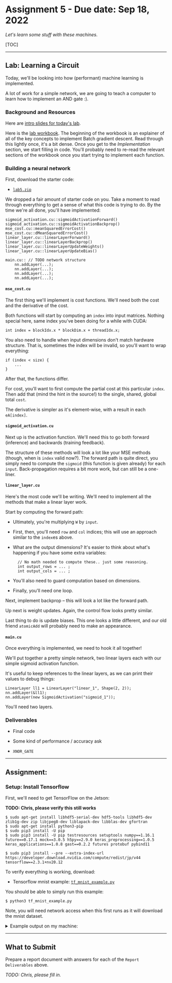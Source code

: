 <h1>Assignment 5 - Due date: Sep 18, 2022</h1>

<!-- n.b. Grades Due Sep 21 -->

_Let's learn some stuff with these machines._

[TOC]

---

## Lab: Learning a Circuit

Today, we'll be looking into how (performant) machine learning is implemented.

A lot of work for a simple network, we are going to teach a computer to learn how to implement an AND gate :).


### Background and Resources

Here are [intro slides for today's lab][slides].

Here is the [lab workbook][workbook].
The beginning of the workbook is an explainer of all of the key concepts to implement Batch gradient descent.
Read through this lightly once, it's a bit dense.
Once you get to the _Implementation_ section, we start filling in code.
You'll probably need to re-read the relevant sections of the workbook once you start trying to implement each function.



### Building a neural network

First, download the starter code:

 - [`lab5.zip`](lab5.zip)

We dropped a fair amount of starter code on you.
Take a moment to read through everything to get a sense of what this code is trying to do.
By the time we're all done, you'll have implemented:

    sigmoid_activation.cu::sigmoidActivationForward()
    sigmoid_activation.cu::sigmoidActivationBackprop()
    mse_cost.cu::meanSquaredErrorCost()
    mse_cost.cu::dMeanSquaredErrorCost()
    linear_layer.cu::linearLayerForward()
    linear_layer.cu::linearLayerBackprop()
    linear_layer.cu::linearLayerUpdateWeights()
    linear_layer.cu::linearLayerUpdateBias()

    main.cu:: // TODO network structure
        nn.addLayer(...);
        nn.addLayer(...);
        nn.addLayer(...);
        nn.addLayer(...);


#### `mse_cost.cu`

The first thing we'll implement is cost functions.
We'll need both the cost and the derivative of the cost.

Both functions will start by computing an `index` into input matrices.
Nothing special here, same index you've been doing for a while with CUDA:

    int index = blockIdx.x * blockDim.x + threadIdx.x;

You also need to handle when input dimensions don't match hardware structure.
That is, sometimes the index will be invalid, so you'll want to wrap everything:

    if (index < size) {
        ...
    }

After that, the functions differ.

For cost, you'll want to first compute the partial cost at this particular `index`.
Then add that (mind the hint in the source!) to the single, shared, global total `cost`.

The derivative is simpler as it's element-wise, with a result in each `eA[index]`.

<!-- solution

__global__ void meanSquaredErrorCost(float* predictions, float* target, const int size, float* cost)
{
	int index = blockIdx.x * blockDim.x + threadIdx.x;

	if (index < size) 
	{
		float partial_cost = powf((predictions[index] - target[index]), 2.0f);
		atomicAdd(cost, partial_cost/size);
	}
}

__global__ void dMeanSquaredErrorCost(float* predictions, float* target, float* eA, const int size)
{
	int index = blockIdx.x * blockDim.x + threadIdx.x;

	if (index < size) 
	{
		eA[index] = 2.0f * (predictions[index] - target[index]);
	}
}

-->


#### `sigmoid_activation.cu`

Next up is the activation function.
We'll need this to go both forward (inference) and backwards (training feedback).

The structure of these methods will look a lot like your MSE methods (though, when is `index` valid now?).
The forward path is quite direct, you simply need to compute the `sigmoid` (this function is given already) for each `input`.
Back-propagation requires a bit more work, but can still be a one-liner.

<!-- solution

__global__ void sigmoidActivationForward(float* input, float* output, const int input_rows, const int input_cols)
{
	int index = blockIdx.x * blockDim.x + threadIdx.x;

	if (index < input_rows * input_cols)
	{
		output[index] = sigmoid(input[index]);
	}
}

__global__ void sigmoidActivationBackprop(float* input, float* errorFromLayerBelow, float* errorToLayerAbove, const int input_rows, const int input_cols)
{
	int index = blockIdx.x * blockDim.x + threadIdx.x;

	if (index < input_rows * input_cols)
	{
		errorToLayerAbove[index] = errorFromLayerBelow[index] * sigmoid(input[index]) * (1.0f - sigmoid(input[index]));
	}
}

-->


#### `linear_layer.cu`

Here's the most code we'll be writing.
We'll need to implement all the methods that make a linear layer work.

Start by computing the forward path:

- Ultimately, you're multiplying `W` by `input`.
- First, then, you'll need `row` and `col` indices; this will use an approach similar to the `index`es above.
- What are the output dimensions? It's easier to think about what's happening if you have some extra variables:

        // No math needed to compute these.. just some reasoning.
        int output_rows = ... ;
        int output_cols = ... ;

- You'll also need to guard computation based on dimensions.
- Finally, you'll need one loop.

<!-- solution

__global__ void linearLayerForward(float *W, float* input, float* output, float* b,
									const int W_rows, const int W_cols,
									const int input_rows, const int input_cols) 
{
	int row = blockIdx.y * blockDim.y + threadIdx.y;
	int col = blockIdx.x * blockDim.x + threadIdx.x;

	//Get dimension of the output 
	int output_rows = W_rows;
	int output_cols = input_cols;

	float output_value = 0.0f;

	if (col < output_cols && row < output_rows)
	{
		for (int i = 0; i < W_cols; i++)
		{
			output_value += W[row * W_cols + i] * input[i * input_cols + col];
	    }

		output[row * output_cols + col] = output_value + b[row];
	}
}

-->

Next, implement backprop – this will look a lot like the forward path.

<!--

__global__ void linearLayerBackprop(float *W, float* eB, float* eA,
									const int W_rows, const int W_cols,
									const int eB_rows, const int eB_cols) 
{
	int row = blockIdx.y * blockDim.y + threadIdx.y;
	int col = blockIdx.x * blockDim.x + threadIdx.x;

	//outputet dimension of the output. W is treated as transposed
	int eA_rows = W_cols;
	int eA_cols = eB_cols;

	float eA_value = 0.0f;

	if (row < eA_rows && col < eA_cols)
	{
		for (int i = 0; i < W_rows; i++)
		{
			eA_value += W[i * W_cols + row] * eB[i * eB_cols + col];
	    }
		eA[row * eA_cols + col] = eA_value;
	}
}

-->

Up next is weight updates. Again, the control flow looks pretty similar.

<!--

__global__ void linearLayerUpdateWeights(float *eB, float* input, float* W,
									const int eB_rows, const int eB_cols,
									const int input_rows, const int input_cols, float learning_rate)
{
	int row = blockIdx.y * blockDim.y + threadIdx.y;
	int col = blockIdx.x * blockDim.x + threadIdx.x;

	//outputet dimension of the output. input is treated as transposed
	int W_rows = eB_rows;
	int W_cols = input_rows;


	float dW_value = 0.0f;

	if (row < W_rows && col < W_cols)
	{
		for (int i = 0; i < eB_cols; i++)
		{
			dW_value += eB[row * eB_cols + i] * input[col * input_cols + i];
	    }
		W[row * W_cols + col] = W[row * W_cols + col] - learning_rate * (dW_value / input_rows);
	}
}

-->

Last thing to do is update biases.
This one looks a little different, and our old friend `atomicAdd` will probably need to make an appearance.

<!--

__global__ void linearLayerUpdateBias(float *eB, float* b,
									const int eB_rows, const int eB_cols,
									const int b_rows, float learning_rate)
{
	int index = blockIdx.x * blockDim.x + threadIdx.x;

	if (index < eB_rows * eB_cols)
	{
		int col = index % eB_cols;
		int row = index / eB_cols;
		atomicAdd(&b[row], -learning_rate * (eB[row * eB_cols + col] / eB_cols));
	}
}

-->

#### `main.cu`

Once everything is implemented, we need to hook it all together!

We'll put together a pretty simple network, two linear layers each with our simple sigmoid activation function.

It's useful to keep references to the linear layers, as we can print their values to debug things:

    LinearLayer ll1 = LinearLayer("linear_1", Shape(2, 2));
    nn.addLayer(&ll1);
    nn.addLayer(new SigmoidActivation("sigmoid_1"));

You'll need two layers.

<!-- solution

    //TODO: build your network structure
	LinearLayer ll1 = LinearLayer("linear_1", Shape(2, 2));
	nn.addLayer(&ll1);
	nn.addLayer(new SigmoidActivation("sigmoid_1"));
	LinearLayer ll2 = LinearLayer("linear_2", Shape(2, 1));
	nn.addLayer(&ll2);
	nn.addLayer(new SigmoidActivation("sigmoid_2"));

-->


### Deliverables

 - Final code

 - Some kind of performance / accuracy ask

 - `XNOR_GATE`

---


## Assignment:

### Setup: Install Tensorflow

First, we'll need to get TensorFlow on the Jetson:

**TODO: Chris, please verify this still works**

    $ sudo apt-get install libhdf5-serial-dev hdf5-tools libhdf5-dev zlib1g-dev zip libjpeg8-dev liblapack-dev libblas-dev gfortran
    $ sudo apt-get install python3-pip
    $ sudo pip3 install -U pip
    $ sudo pip3 install -U pip testresources setuptools numpy==1.16.1 future==0.17.1 mock==3.0.5 h5py==2.9.0 keras_preprocessing==1.0.5 keras_applications==1.0.8 gast==0.2.2 futures protobuf pybind11

    $ sudo pip3 install --pre --extra-index-url https://developer.download.nvidia.com/compute/redist/jp/v44 tensorflow==2.3.1+nv20.12

To verify everything is working, download:

 - Tensorflow mnist example: [`tf_mnist_example.py`](tf_mnist_example.py)

You should be able to simply run this example:

    $ python3 tf_mnist_example.py

Note, you will need network access when this first runs as it will download the mnist dataset.

<details markdown="1">
<summary>Example output on my machine:</summary>

    Downloading data from https://storage.googleapis.com/tensorflow/tf-keras-datasets/mnist.npz
    11490434/11490434 [==============================] - 1s 0us/step
    2022-08-12 16:06:49.795378: I tensorflow/core/platform/cpu_feature_guard.cc:193] This TensorFlow binary is optimized with oneAPI Deep Neural Network Library (oneDNN) to use the following CPU instructions in performance-critical operations:  AVX2 FMA
    To enable them in other operations, rebuild TensorFlow with the appropriate compiler flags.
    predictions:
     [[-0.03353167 -0.5992441   0.2775088   0.14995925  0.17868416  0.01251442
       0.4154998   0.60322917 -0.10094208  0.58693767]]
    loss:
     2.4931512
    Epoch 1/5
    1875/1875 [==============================] - 2s 1ms/step - loss: 0.2945 - accuracy: 0.9155
    Epoch 2/5
    1875/1875 [==============================] - 2s 994us/step - loss: 0.1467 - accuracy: 0.9561
    Epoch 3/5
    1875/1875 [==============================] - 2s 1ms/step - loss: 0.1081 - accuracy: 0.9675
    Epoch 4/5
    1875/1875 [==============================] - 2s 1ms/step - loss: 0.0891 - accuracy: 0.9728
    Epoch 5/5
    1875/1875 [==============================] - 2s 1ms/step - loss: 0.0748 - accuracy: 0.9766
    evaluation:
    
    313/313 - 0s - loss: 0.0766 - accuracy: 0.9772 - 329ms/epoch - 1ms/step
    probabilities:
     tf.Tensor(
    [[6.53528831e-09 2.37911912e-08 4.16913781e-06 1.98437585e-04
      7.76625916e-11 7.91134312e-07 3.66218117e-14 9.99787271e-01
      7.81279994e-07 8.51235291e-06]
     [3.38839108e-08 8.20917267e-05 9.99850750e-01 6.63965839e-05
      3.00753109e-15 2.05818758e-08 8.88171758e-09 1.48753731e-13
      7.58559167e-07 5.27852256e-15]
     [3.27495087e-07 9.98672843e-01 4.06497478e-04 4.13860362e-05
      7.93615618e-05 2.90710591e-06 1.48753126e-04 4.13178146e-04
      2.34751133e-04 1.46073873e-07]
     [9.99955297e-01 1.89552551e-09 6.28136468e-06 6.67276296e-08
      2.16106105e-06 1.12490295e-06 2.45637898e-06 1.76818630e-05
      3.60193830e-08 1.50214664e-05]
     [3.01178479e-05 2.94772473e-08 1.41985929e-05 1.06495186e-07
      9.93193209e-01 7.19620357e-06 2.56260387e-06 1.51762669e-03
      1.54244553e-05 5.21953963e-03]], shape=(5, 10), dtype=float32)
</details>


---

## What to Submit

Prepare a report document with answers for each of the `Report Deliverables` above.

_TODO: Chris, please fill in._



<!--

---

## Additional Resources

 - [CUDA Basics Presentation][nvidia-basics] from nVidia.

-->

[slides]: wes237b-su22-LAB-05.pptx
[workbook]: WES237B_Introduction_to_ML.pdf
